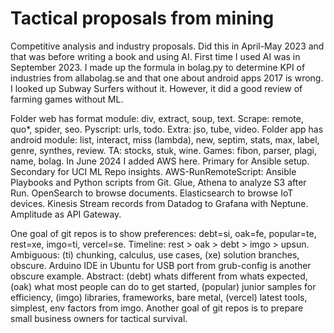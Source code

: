 # Tactical proposals from mining
Competitive analysis and industry proposals. Did this in April-May 2023 and that was before writing a book and using AI. First time I used AI was in September 2023. I made up the formula in bolag.py to determine KPI of industries from allabolag.se and that one about android apps 2017 is wrong. I looked up Subway Surfers without it. However, it did a good review of farming games without ML.

Folder web has format module: div, extract, soup, text. Scrape: remote, quo*, spider, seo. Pyscript: urls, todo. Extra: jso, tube, video. Folder app has android module: list, interact, miss (lambda), new, septim, stats, max, label, genre, synthes, review. TA: stocks, stuk, wine. Games: fibon, parser, plagi, name, bolag. In June 2024 I added AWS here. Primary for Ansible setup. Secondary for UCI ML Repo insights. AWS-RunRemoteScript: Ansible Playbooks and Python scripts from Git. Glue, Athena to analyze S3 after Run. OpenSearch to browse documents. Elasticsearch to browse IoT devices. Kinesis Stream records from Datadog to Grafana with Neptune. Amplitude as API Gateway.

One goal of git repos is to show preferences: debt=si, oak=fe, popular=te, rest=xe, imgo=ti, vercel=se. Timeline: rest > oak > debt > imgo > upsun. Ambiguous: (ti) chunking, calculus, use cases, (xe) solution branches, obscure. Arduino IDE in Ubuntu for USB port from grub-config is another obscure example. Abstract: (debt) whats different from whats expected, (oak) what most people can do to get started, (popular) junior samples for efficiency, (imgo) libraries, frameworks, bare metal, (vercel) latest tools, simplest, env factors from imgo. Another goal of git repos is to prepare small business owners for tactical survival. 
